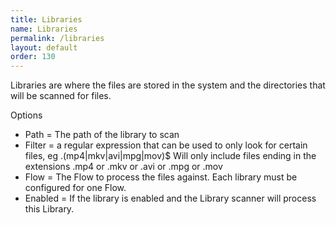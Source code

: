 ```yaml
---
title: Libraries
name: Libraries
permalink: /libraries
layout: default
order: 130
---
```


Libraries are where the files are stored in the system and the directories that will be scanned for files.

Options 
* Path = The path of the library to scan
* Filter = a regular expression that can be used to only look for certain files, 
  eg \.(mp4|mkv|avi|mpg|mov)$ 
  Will only include files ending in the extensions .mp4 or .mkv or .avi or .mpg or .mov
* Flow = The Flow to process the files against.  Each library must be configured for one Flow.
* Enabled = If the library is enabled and the Library scanner will process this Library.
